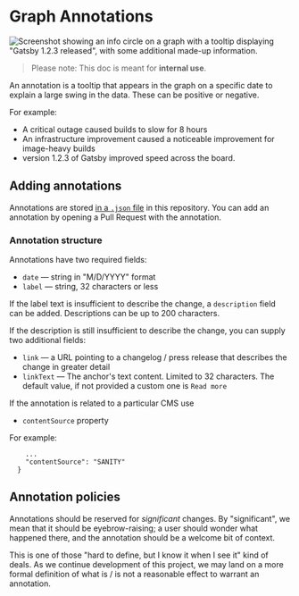 # Graph Annotations

![Screenshot showing an info circle on a graph with a tooltip displaying "Gatsby 1.2.3 released", with some additional made-up information.](./docs/annotation-sample.png)

> Please note: This doc is meant for **internal use**.

An annotation is a tooltip that appears in the graph on a specific date to explain a large swing in the data. These can be positive or negative.

For example:

- A critical outage caused builds to slow for 8 hours
- An infrastructure improvement caused a noticeable improvement for image-heavy builds
- version 1.2.3 of Gatsby improved speed across the board.

## Adding annotations

Annotations are stored [in a `.json` file](https://github.com/gatsby-inc/willit.build/blob/master/src/json/annotations.json) in this repository. You can add an annotation by opening a Pull Request with the annotation.

### Annotation structure

Annotations have two required fields:

- `date` — string in "M/D/YYYY" format
- `label` — string, 32 characters or less

If the label text is insufficient to describe the change, a `description` field can be added. Descriptions can be up to 200 characters.

If the description is still insufficient to describe the change, you can supply two additional fields:

- `link` — a URL pointing to a changelog / press release that describes the change in greater detail
- `linkText` — The anchor's text content. Limited to 32 characters. The default value, if not provided a custom one is `Read more`

If the annotation is related to a particular CMS use

- `contentSource` property

For example:

```
    ...
    "contentSource": "SANITY"
  }
```

## Annotation policies

Annotations should be reserved for _significant_ changes. By "significant", we mean that it should be eyebrow-raising; a user should wonder what happened there, and the annotation should be a welcome bit of context.

This is one of those "hard to define, but I know it when I see it" kind of deals. As we continue development of this project, we may land on a more formal definition of what is / is not a reasonable effect to warrant an annotation.
